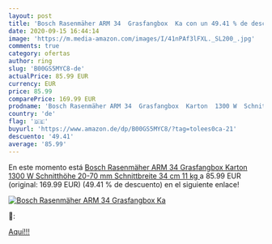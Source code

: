 ```yaml
---
layout: post
title: 'Bosch Rasenmäher ARM 34  Grasfangbox  Ka con un 49.41 % de descuento'
date: 2020-09-15 16:44:14
image: 'https://m.media-amazon.com/images/I/41nPAf3lFXL._SL200_.jpg'
comments: true
category: ofertas
author: ring
slug: 'B00GS5MYC8-de'
actualPrice: 85.99 EUR
currency: EUR
price: 85.99
comparePrice: 169.99 EUR
prodname: 'Bosch Rasenmäher ARM 34  Grasfangbox  Karton  1300 W  Schnitthöhe 20-70 mm  Schnittbreite 34 cm  11 kg '
country: 'de'
flag: '🇩🇪'
buyurl: 'https://www.amazon.de/dp/B00GS5MYC8/?tag=tolees0ca-21'
descuento: '49.41'
average: '85.99'
---
```


En este momento está [Bosch Rasenmäher ARM 34  Grasfangbox  Karton  1300 W  Schnitthöhe 20-70 mm  Schnittbreite 34 cm  11 kg ](https://www.amazon.de/dp/B00GS5MYC8/?tag=tolees0ca-21) a 85.99 EUR (original: 169.99 EUR) (49.41 %  de descuento) en el siguiente enlace!

[![Bosch Rasenmäher ARM 34  Grasfangbox  Ka](https://m.media-amazon.com/images/I/41nPAf3lFXL._SL200_.jpg)](https://www.amazon.de/dp/B00GS5MYC8/?tag=tolees0ca-21)

🔎:


[Aquí!!!](https://www.amazon.de/dp/B00GS5MYC8/?tag=tolees0ca-21)
